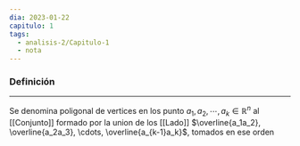 ```yaml
---
dia: 2023-01-22
capitulo: 1
tags:
  - analisis-2/Capitulo-1
  - nota
---
```

### Definición
---
Se denomina poligonal de vertices en los punto $a_1, a_2, \cdots, a_k \in \mathbb{R}^n$ al [[Conjunto]] formado por la union de los [[Lado]] $\overline{a_1a_2}, \overline{a_2a_3}, \cdots, \overline{a_{k-1}a_k}$, tomados en ese orden
